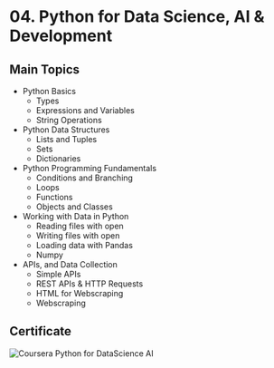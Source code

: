 # 04. Python for Data Science, AI & Development
## Main Topics
  * Python Basics
    * Types
    * Expressions and Variables
    * String Operations
  * Python Data Structures
    * Lists and Tuples
    * Sets
    * Dictionaries
  * Python Programming Fundamentals
    * Conditions and Branching
    * Loops
    * Functions
    * Objects and Classes
  * Working with Data in Python
    * Reading files with open
    * Writing files with open
    * Loading data with Pandas
    * Numpy 
  * APIs, and Data Collection 
    * Simple APIs
    * REST APIs & HTTP Requests
    * HTML for Webscraping
    * Webscraping 
## Certificate
![Coursera Python for DataScience AI](https://user-images.githubusercontent.com/89849171/172556484-5bcfd914-f48c-43d4-a456-9a41031969c2.png)

